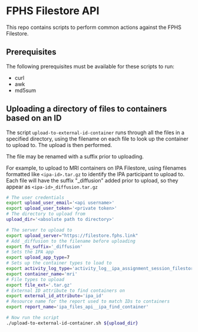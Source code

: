 # FPHS Filestore API

This repo contains scripts to perform common actions against the FPHS Filestore.

## Prerequisites

The following prerequisites must be available for these scripts to run:

- curl
- awk
- md5sum

## Uploading a directory of files to containers based on an ID

The script `upload-to-external-id-container` runs through all the files in a specified directory, using the filename on each file to look up the container to upload to. The upload is then performed.

The file may be renamed with a suffix prior to uploading.

For example, to upload to MRI containers on IPA Filestore, using filenames formatted like `<ipa-id>.tar.gz` to identify the IPA participant to upload to.
Each file will have the suffix "_diffusion" added prior to upload, so they appear as `<ipa-id>_diffusion.tar.gz`

```bash
# The user credentials
export upload_user_email='<api username>'
export upload_user_token='<private token>'
# The directory to upload from
upload_dir='<absolute path to directory>'

# The server to upload to
export upload_server="https://filestore.fphs.link"
# Add _diffusion to the filename before uploading
export fn_suffix='_diffusion'
# Sets the IPA app
export upload_app_type=7
# Sets up the container types to load to
export activity_log_type='activity_log__ipa_assignment_session_filestore'
export container_name='mri'
# File types to upload
export file_ext='.tar.gz'
# External ID attribute to find containers on
export external_id_attribute='ipa_id'
# Resource name for the report used to match IDs to containers
export report_name='ipa_files_api__ipa_find_container'

# Now run the script
./upload-to-external-id-container.sh ${upload_dir}
```
